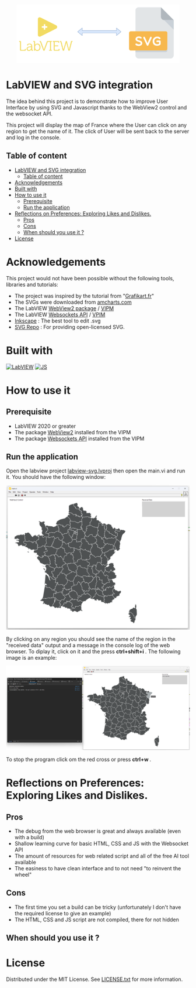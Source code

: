 <div align="center">
    <img src="./doc/labview-svg.png" alt="Logo" height="160">
</div>



# LabVIEW and SVG integration
The idea behind this project is to demonstrate how to improve User Interface by using SVG and Javascript thanks to the WebView2 control and the websocket API.

This project will display the map of France where the User can click on any region to get the name of it. The click of User will be sent back to the server and log in the console.

## Table of content
- [LabVIEW and SVG integration](#labview-and-svg-integration)
  - [Table of content](#table-of-content)
- [Acknowledgements](#acknowledgements)
- [Built with](#built-with)
- [How to use it](#how-to-use-it)
  - [Prerequisite](#prerequisite)
  - [Run the application](#run-the-application)
- [Reflections on Preferences: Exploring Likes and Dislikes.](#reflections-on-preferences-exploring-likes-and-dislikes)
  - [Pros](#pros)
  - [Cons](#cons)
  - [When should you use it ?](#when-should-you-use-it-)
- [License](#license)

# Acknowledgements

This project would not have been possible without the following tools, libraries and tutorials:
* The project was inspired by the tutorial from "[Grafikart.fr](https://grafikart.fr/tutoriels/carte-interactive-791)"
* The SVGs were downloaded from [amcharts.com](https://www.amcharts.com/svg-maps/)
* The LabVIEW [WebView2 package](https://github.com/kleinsimon/LV-WebView2) / [VIPM](https://www.vipm.io/package/sklein_lib_webview2/)
* The LabVIEW [Websockets API](https://github.com/MediaMongrels-Ltd/LabVIEW-WebSockets-API) / [VPIM](https://www.vipm.io/package/mediamongrels_ltd_lib_websockets_api/)
* [Inkscape](https://inkscape.org/) : The best tool to edit .svg
* [SVG Repo](https://www.svgrepo.com/) : For providing open-licensed SVG.


# Built with

[![LabVIEW][LabVIEW]][LabVIEW-url]
[![JS][js]][js-url]


# How to use it

## Prerequisite
 * LabVIEW 2020 or greater
 * The package [WebView2](https://www.vipm.io/package/sklein_lib_webview2/) installed from the VIPM
 * The package [Websockets API](https://www.vipm.io/package/mediamongrels_ltd_lib_websockets_api/) installed from the VIPM

## Run the application

Open the labview project [labview-svg.lvproj](./src/labview/labview-svg.lvproj) then open the main.vi and run it. You should have the following window:

![main vi](./doc/main_vi.png)

By clicking on any region you should see the name of the region in the "received data" output and a message in the console log of the web browser. To diplay it, click on it and the press <b> ctrl+shift+i </b>. The following image is an example:

![clicked](./doc/click.png)

To stop the program click om the red cross or press <b> ctrl+w </b>.

# Reflections on Preferences: Exploring Likes and Dislikes.

## Pros

* The debug from the web browser is great and always available (even with a build)
* Shallow learning curve for basic HTML, CSS and JS with the Websocket API
* The amount of resources for web related script and all of the free AI tool available
* The easiness to have clean interface and to not need "to reinvent the wheel"

## Cons

* The first time you set a build can be tricky (unfortunately I don't have the required license to give an example)
* The HTML, CSS and JS script are not compiled, there for not hidden

## When should you use it ?

# License
Distributed under the MIT License. See [LICENSE.txt](./LICENSE.txt) for more information.

[LabVIEW]: https://img.shields.io/badge/labview-000000?style=for-the-badge&logo=labview&logoColor=white
[LabVIEW-url]: https://www.ni.com/fr/support/downloads/software-products/download.labview.html
[js]:https://img.shields.io/badge/javascript-000000?style=for-the-badge&logo=javascript&logoColor=white
[js-url]:https://developer.mozilla.org/fr/docs/Web/JavaScript
